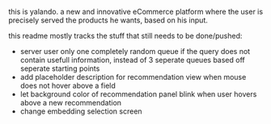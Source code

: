 this is yalando. a new and innovative eCommerce platform where the user is precisely served the products he wants, based on his input.

this readme mostly tracks the stuff that still needs to be done/pushed:
- server user only one completely random queue if the query does not contain usefull information, instead of 3 seperate queues based off seperate starting points
- add placeholder description for recommendation view when mouse does not hover above a field
- let background color of recommendation panel blink when user hovers above a new recommendation
- change embedding selection screen
